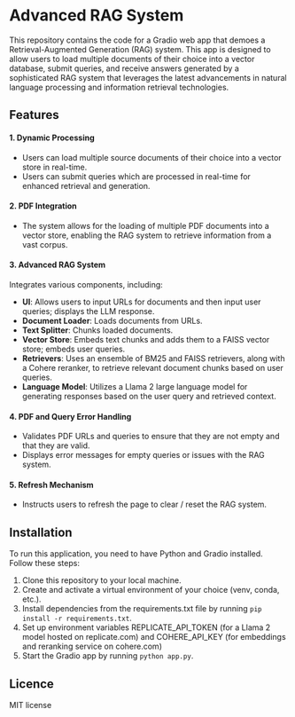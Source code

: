 
# Advanced RAG System

This repository contains the code for a Gradio web app that demoes a Retrieval-Augmented Generation (RAG) system. This app is designed to allow users to load multiple documents of their choice into a vector database, submit queries, and receive answers generated by a sophisticated RAG system that leverages the latest advancements in natural language processing and information retrieval technologies.

## Features

#### 1. Dynamic Processing
- Users can load multiple source documents of their choice into a vector store in real-time.
- Users can submit queries which are processed in real-time for enhanced retrieval and generation.

#### 2. PDF Integration
- The system allows for the loading of multiple PDF documents into a vector store, enabling the RAG system to retrieve information from a vast corpus.

#### 3. Advanced RAG System
Integrates various components, including:
- **UI**: Allows users to input URLs for documents and then input user queries; displays the LLM response.
- **Document Loader**: Loads documents from URLs.
- **Text Splitter**: Chunks loaded documents.
- **Vector Store**: Embeds text chunks and adds them to a FAISS vector store; embeds user queries.
- **Retrievers**: Uses an ensemble of BM25 and FAISS retrievers, along with a Cohere reranker, to retrieve relevant document chunks based on user queries.
- **Language Model**: Utilizes a Llama 2 large language model for generating responses based on the user query and retrieved context.

#### 4. PDF and Query Error Handling
- Validates PDF URLs and queries to ensure that they are not empty and that they are valid.
- Displays error messages for empty queries or issues with the RAG system.

#### 5. Refresh Mechanism
- Instructs users to refresh the page to clear / reset the RAG system.

## Installation

To run this application, you need to have Python and Gradio installed. Follow these steps:

1. Clone this repository to your local machine.
2. Create and activate a virtual environment of your choice (venv, conda, etc.).
3. Install dependencies from the requirements.txt file by running `pip install -r requirements.txt`.
4. Set up environment variables REPLICATE_API_TOKEN (for a Llama 2 model hosted on replicate.com) and COHERE_API_KEY (for embeddings and reranking service on cohere.com)
4. Start the Gradio app by running `python app.py`.

## Licence
MIT license